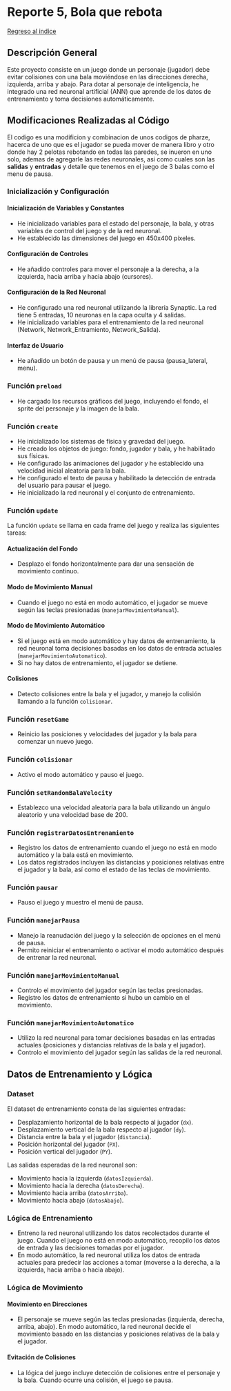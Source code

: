 # Reporte 5, Bola que rebota
[Regreso al indice](/Indice.md)
## Descripción General
Este proyecto consiste en un juego donde un personaje (jugador) debe evitar colisiones con una bala moviéndose en las direcciones derecha, izquierda, arriba y abajo. Para dotar al personaje de inteligencia, he integrado una red neuronal artificial (ANN) que aprende de los datos de entrenamiento y toma decisiones automáticamente.

## Modificaciones Realizadas al Código

El codigo es una modificion y combinacion de unos codigos de pharze, hacerca de uno que es el jugador se pueda mover de manera libro y otro donde hay 2 pelotas rebotando en todas las paredes, se inueron en uno solo, ademas de agregarle las redes neuronales, asi como cuales son las **salidas** y **entradas** y detalle que tenemos en el juego de 3 balas como el menu de pausa.


### Inicialización y Configuración

#### Inicialización de Variables y Constantes
- He inicializado variables para el estado del personaje, la bala, y otras variables de control del juego y de la red neuronal.
- He establecido las dimensiones del juego en 450x400 píxeles.

#### Configuración de Controles
- He añadido controles para mover el personaje a la derecha, a la izquierda, hacia arriba y hacia abajo (cursores).

#### Configuración de la Red Neuronal
- He configurado una red neuronal utilizando la librería Synaptic. La red tiene 5 entradas, 10 neuronas en la capa oculta y 4 salidas.
- He inicializado variables para el entrenamiento de la red neuronal (Network, Network_Entramiento, Network_Salida).

#### Interfaz de Usuario
- He añadido un botón de pausa y un menú de pausa (pausa_lateral, menu).

### Función `preload`
- He cargado los recursos gráficos del juego, incluyendo el fondo, el sprite del personaje y la imagen de la bala.

### Función `create`
- He inicializado los sistemas de física y gravedad del juego.
- He creado los objetos de juego: fondo, jugador y bala, y he habilitado sus físicas.
- He configurado las animaciones del jugador y he establecido una velocidad inicial aleatoria para la bala.
- He configurado el texto de pausa y habilitado la detección de entrada del usuario para pausar el juego.
- He inicializado la red neuronal y el conjunto de entrenamiento.

### Función `update`
La función `update` se llama en cada frame del juego y realiza las siguientes tareas:

#### Actualización del Fondo
- Desplazo el fondo horizontalmente para dar una sensación de movimiento continuo.

#### Modo de Movimiento Manual
- Cuando el juego no está en modo automático, el jugador se mueve según las teclas presionadas (`manejarMovimientoManual`).

#### Modo de Movimiento Automático
- Si el juego está en modo automático y hay datos de entrenamiento, la red neuronal toma decisiones basadas en los datos de entrada actuales (`manejarMovimientoAutomatico`).
- Si no hay datos de entrenamiento, el jugador se detiene.

#### Colisiones
- Detecto colisiones entre la bala y el jugador, y manejo la colisión llamando a la función `colisionar`.

### Función `resetGame`
- Reinicio las posiciones y velocidades del jugador y la bala para comenzar un nuevo juego.

### Función `colisionar`
- Activo el modo automático y pauso el juego.

### Función `setRandomBalaVelocity`
- Establezco una velocidad aleatoria para la bala utilizando un ángulo aleatorio y una velocidad base de 200.

### Función `registrarDatosEntrenamiento`
- Registro los datos de entrenamiento cuando el juego no está en modo automático y la bala está en movimiento.
- Los datos registrados incluyen las distancias y posiciones relativas entre el jugador y la bala, así como el estado de las teclas de movimiento.

### Función `pausar`
- Pauso el juego y muestro el menú de pausa.

### Función `manejarPausa`
- Manejo la reanudación del juego y la selección de opciones en el menú de pausa.
- Permito reiniciar el entrenamiento o activar el modo automático después de entrenar la red neuronal.

### Función `manejarMovimientoManual`
- Controlo el movimiento del jugador según las teclas presionadas.
- Registro los datos de entrenamiento si hubo un cambio en el movimiento.

### Función `manejarMovimientoAutomatico`
- Utilizo la red neuronal para tomar decisiones basadas en las entradas actuales (posiciones y distancias relativas de la bala y el jugador).
- Controlo el movimiento del jugador según las salidas de la red neuronal.

## Datos de Entrenamiento y Lógica

### Dataset
El dataset de entrenamiento consta de las siguientes entradas:
- Desplazamiento horizontal de la bala respecto al jugador (`dx`).
- Desplazamiento vertical de la bala respecto al jugador (`dy`).
- Distancia entre la bala y el jugador (`distancia`).
- Posición horizontal del jugador (`PX`).
- Posición vertical del jugador (`PY`).

Las salidas esperadas de la red neuronal son:
- Movimiento hacia la izquierda (`datosIzquierda`).
- Movimiento hacia la derecha (`datosDerecha`).
- Movimiento hacia arriba (`datosArriba`).
- Movimiento hacia abajo (`datosAbajo`).

### Lógica de Entrenamiento
- Entreno la red neuronal utilizando los datos recolectados durante el juego. Cuando el juego no está en modo automático, recopilo los datos de entrada y las decisiones tomadas por el jugador.
- En modo automático, la red neuronal utiliza los datos de entrada actuales para predecir las acciones a tomar (moverse a la derecha, a la izquierda, hacia arriba o hacia abajo).

### Lógica de Movimiento

#### Movimiento en Direcciones
- El personaje se mueve según las teclas presionadas (izquierda, derecha, arriba, abajo). En modo automático, la red neuronal decide el movimiento basado en las distancias y posiciones relativas de la bala y el jugador.

#### Evitación de Colisiones
- La lógica del juego incluye detección de colisiones entre el personaje y la bala. Cuando ocurre una colisión, el juego se pausa.
